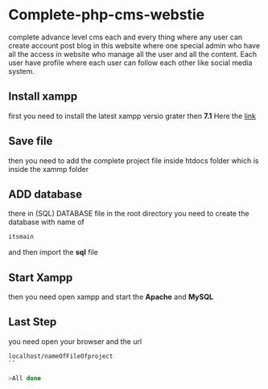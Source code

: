 
# Complete-php-cms-webstie
complete advance level cms each and every thing where any user can create account post blog in this website where one special admin who have  all the access in website who manage all the user and all the content. Each user have profile where each user can follow each other like 
social media system.

## Install xampp 

first you need to install the latest xampp versio grater then **7.1**
Here the [link](https://www.apachefriends.org/download.html)

## Save file 

then you need to add the complete project file inside htdocs folder which is inside the xammp folder 

## ADD database 
there in (SQL) DATABASE file in the root directory you need to create the database with name of 

```bash
itsmain
```
and then import the **sql** file

## Start Xampp
	
then you need open xampp and start the **Apache** and **MySQL**

## Last Step
	
you need open your browser and the url

```bash
localhost/nameOfFileOfproject
``

>All done



